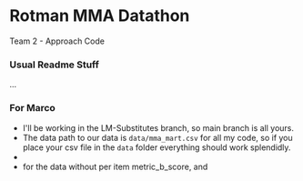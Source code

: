 # Rotman MMA Datathon
Team 2 - Approach Code
### Usual Readme Stuff
...

### For Marco
- I'll be working in the LM-Substitutes branch, so main branch is all yours. 
- The 
data path to our data is
``
data/mma_mart.csv
``
for all my code, so if you place your csv file in the ``data`` folder everything
should work splendidly.
- 
- for the data without per item metric_b_score, and 
